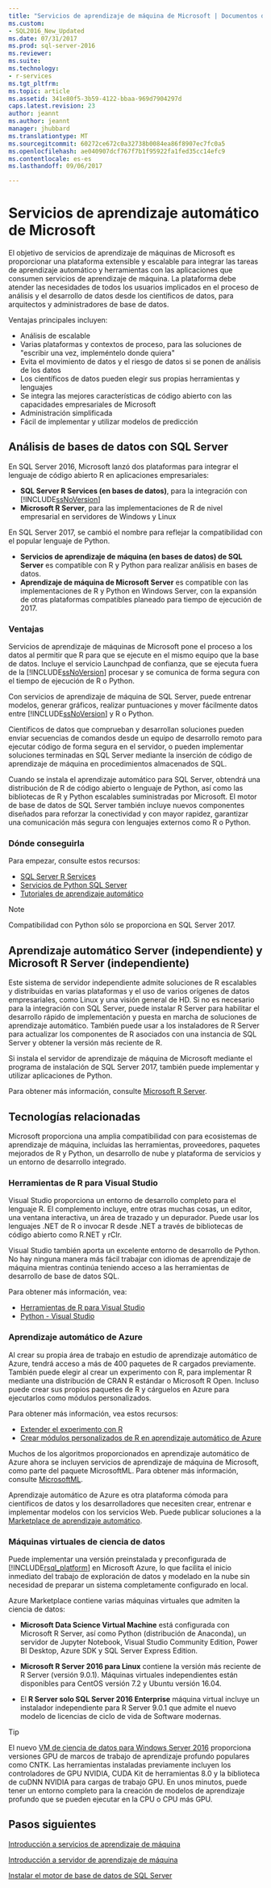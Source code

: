 ```yaml
---
title: "Servicios de aprendizaje de máquina de Microsoft | Documentos de Microsoft"
ms.custom:
- SQL2016_New_Updated
ms.date: 07/31/2017
ms.prod: sql-server-2016
ms.reviewer: 
ms.suite: 
ms.technology:
- r-services
ms.tgt_pltfrm: 
ms.topic: article
ms.assetid: 341e80f5-3b59-4122-bbaa-969d7904297d
caps.latest.revision: 23
author: jeannt
ms.author: jeannt
manager: jhubbard
ms.translationtype: MT
ms.sourcegitcommit: 60272ce672c0a32738b0084ea86f8907ec7fc0a5
ms.openlocfilehash: ae040907dcf767f7b1f95922fa1fed35cc14efc9
ms.contentlocale: es-es
ms.lasthandoff: 09/06/2017

---
```

# <a name="microsoft-machine-learning-services"></a>Servicios de aprendizaje automático de Microsoft

El objetivo de servicios de aprendizaje de máquinas de Microsoft es proporcionar una plataforma extensible y escalable para integrar las tareas de aprendizaje automático y herramientas con las aplicaciones que consumen servicios de aprendizaje de máquina. La plataforma debe atender las necesidades de todos los usuarios implicados en el proceso de análisis y el desarrollo de datos desde los científicos de datos, para arquitectos y administradores de base de datos.

Ventajas principales incluyen:

+ Análisis de escalable
+ Varias plataformas y contextos de proceso, para las soluciones de "escribir una vez, impleméntelo donde quiera"
+ Evita el movimiento de datos y el riesgo de datos si se ponen de análisis de los datos
+ Los científicos de datos pueden elegir sus propias herramientas y lenguajes
+ Se integra las mejores características de código abierto con las capacidades empresariales de Microsoft
+ Administración simplificada
+ Fácil de implementar y utilizar modelos de predicción

## <a name="in-database-analytics-with-sql-server"></a>Análisis de bases de datos con SQL Server

En SQL Server 2016, Microsoft lanzó dos plataformas para integrar el lenguaje de código abierto R en aplicaciones empresariales:

+ **SQL Server R Services (en bases de datos)**, para la integración con [!INCLUDE[ssNoVersion](../../includes/ssnoversion-md.md)]
+ **Microsoft R Server**, para las implementaciones de R de nivel empresarial en servidores de Windows y Linux

En SQL Server 2017, se cambió el nombre para reflejar la compatibilidad con el popular lenguaje de Python.

+ **Servicios de aprendizaje de máquina (en bases de datos) de SQL Server** es compatible con R y Python para realizar análisis en bases de datos.
+ **Aprendizaje de máquina de Microsoft Server** es compatible con las implementaciones de R y Python en Windows Server, con la expansión de otras plataformas compatibles planeado para tiempo de ejecución de 2017.

### <a name="benefits"></a>Ventajas

Servicios de aprendizaje de máquinas de Microsoft pone el proceso a los datos al permitir que R para que se ejecute en el mismo equipo que la base de datos. Incluye el servicio Launchpad de confianza, que se ejecuta fuera de la [!INCLUDE[ssNoVersion](../../includes/ssnoversion-md.md)] procesar y se comunica de forma segura con el tiempo de ejecución de R o Python.

Con servicios de aprendizaje de máquina de SQL Server, puede entrenar modelos, generar gráficos, realizar puntuaciones y mover fácilmente datos entre [!INCLUDE[ssNoVersion](../../includes/ssnoversion-md.md)] y R o Python.

Científicos de datos que comprueban y desarrollan soluciones pueden enviar secuencias de comandos desde un equipo de desarrollo remoto para ejecutar código de forma segura en el servidor, o pueden implementar soluciones terminadas en SQL Server mediante la inserción de código de aprendizaje de máquina en procedimientos almacenados de SQL.

Cuando se instala el aprendizaje automático para SQL Server, obtendrá una distribución de R de código abierto o lenguaje de Python, así como las bibliotecas de R y Python escalables suministradas por Microsoft. El motor de base de datos de SQL Server también incluye nuevos componentes diseñados para reforzar la conectividad y con mayor rapidez, garantizar una comunicación más segura con lenguajes externos como R o Python.

### <a name="where-to-get-it"></a>Dónde conseguirla

Para empezar, consulte estos recursos:

+ [SQL Server R Services](sql-server-r-services.md)
+ [Servicios de Python SQL Server](../python/sql-server-python-services.md)
+ [Tutoriales de aprendizaje automático](../tutorials/machine-learning-services-tutorials.md)

> [!NOTE]
> Compatibilidad con Python sólo se proporciona en SQL Server 2017. 

## <a name="machine-learning-server-standalone-and-microsoft-r-server-standalone"></a>Aprendizaje automático Server (independiente) y Microsoft R Server (independiente)

Este sistema de servidor independiente admite soluciones de R escalables y distribuidas en varias plataformas y el uso de varios orígenes de datos empresariales, como Linux y una visión general de HD. Si no es necesario para la integración con SQL Server, puede instalar R Server para habilitar el desarrollo rápido de implementación y puesta en marcha de soluciones de aprendizaje automático. También puede usar a los instaladores de R Server para actualizar los componentes de R asociados con una instancia de SQL Server y obtener la versión más reciente de R.

Si instala el servidor de aprendizaje de máquina de Microsoft mediante el programa de instalación de SQL Server 2017, también puede implementar y utilizar aplicaciones de Python.

Para obtener más información, consulte [Microsoft R Server](https://docs.microsoft.com/r-server/index).

## <a name="related-technologies"></a>Tecnologías relacionadas

Microsoft proporciona una amplia compatibilidad con para ecosistemas de aprendizaje de máquina, incluidas las herramientas, proveedores, paquetes mejorados de R y Python, un desarrollo de nube y plataforma de servicios y un entorno de desarrollo integrado.

### <a name="r-tools-for-visual-studio"></a>Herramientas de R para Visual Studio

Visual Studio proporciona un entorno de desarrollo completo para el lenguaje R. El complemento incluye, entre otras muchas cosas, un editor, una ventana interactiva, un área de trazado y un depurador. Puede usar los lenguajes .NET de R o invocar R desde .NET a través de bibliotecas de código abierto como R.NET y rClr.

Visual Studio también aporta un excelente entorno de desarrollo de Python. No hay ninguna manera más fácil trabajar con idiomas de aprendizaje de máquina mientras continúa teniendo acceso a las herramientas de desarrollo de base de datos SQL.

Para obtener más información, vea:

+ [Herramientas de R para Visual Studio](https://www.visualstudio.com/vs/rtvs/)
+ [Python - Visual Studio](https://www.visualstudio.com/vs/python/)

### <a name="azure-machine-learning"></a>Aprendizaje automático de Azure

Al crear su propia área de trabajo en estudio de aprendizaje automático de Azure, tendrá acceso a más de 400 paquetes de R cargados previamente. También puede elegir al crear un experimento con R, para implementar R mediante una distribución de CRAN R estándar o Microsoft R Open. Incluso puede crear sus propios paquetes de R y cárguelos en Azure para ejecutarlos como módulos personalizados.

Para obtener más información, vea estos recursos:

+ [Extender el experimento con R](https://docs.microsoft.com/azure/machine-learning/machine-learning-extend-your-experiment-with-r)
+ [Crear módulos personalizados de R en aprendizaje automático de Azure](https://docs.microsoft.com/azure/machine-learning/machine-learning-custom-r-modules)

Muchos de los algoritmos proporcionados en aprendizaje automático de Azure ahora se incluyen servicios de aprendizaje de máquina de Microsoft, como parte del paquete MicrosoftML. Para obtener más información, consulte [MicrosoftML](https://docs.microsoft.com/r-server/r-reference/microsoftml/microsoftml-package).

Aprendizaje automático de Azure es otra plataforma cómoda para científicos de datos y los desarrolladores que necesiten crear, entrenar e implementar modelos con los servicios Web. Puede publicar soluciones a la [Marketplace de aprendizaje automático](http://datamarket.azure.com/browse/data?category=machine-learning).

### <a name="data-science-virtual-machines"></a>Máquinas virtuales de ciencia de datos

Puede implementar una versión preinstalada y preconfigurada de [!INCLUDE[rsql_platform](../../includes/rsql-platform-md.md)] en Microsoft Azure, lo que facilita el inicio inmediato del trabajo de exploración de datos y modelado en la nube sin necesidad de preparar un sistema completamente configurado en local.

Azure Marketplace contiene varias máquinas virtuales que admiten la ciencia de datos:

+ **Microsoft Data Science Virtual Machine** está configurada con Microsoft R Server, así como Python (distribución de Anaconda), un servidor de Jupyter Notebook, Visual Studio Community Edition, Power BI Desktop, Azure SDK y SQL Server Express Edition.

+ **Microsoft R Server 2016 para Linux** contiene la versión más reciente de R Server (versión 9.0.1). Máquinas virtuales independientes están disponibles para CentOS versión 7.2 y Ubuntu versión 16.04.

+ El **R Server solo SQL Server 2016 Enterprise** máquina virtual incluye un instalador independiente para R Server 9.0.1 que admite el nuevo modelo de licencias de ciclo de vida de Software modernas.

> [!TIP]
> El nuevo [VM de ciencia de datos para Windows Server 2016](http://aka.ms/dsvm/win2016) proporciona versiones GPU de marcos de trabajo de aprendizaje profundo populares como CNTK. Las herramientas instaladas previamente incluyen los controladores de GPU NVIDIA, CUDA Kit de herramientas 8.0 y la biblioteca de cuDNN NVIDIA para cargas de trabajo GPU. En unos minutos, puede tener un entorno completo para la creación de modelos de aprendizaje profundo que se pueden ejecutar en la CPU o CPU más GPU.

## <a name="next-steps"></a>Pasos siguientes

[Introducción a servicios de aprendizaje de máquina](getting-started-with-sql-server-r-services.md)

[Introducción a servidor de aprendizaje de máquina](getting-started-with-microsoft-r-server-standalone.md)

[Instalar el motor de base de datos de SQL Server](../../database-engine/install-windows/install-sql-server-database-engine.md)

